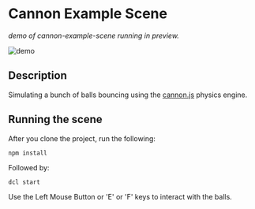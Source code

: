 # Cannon Example Scene 

_demo of cannon-example-scene running in preview._

![demo](https://github.com/decentraland-scenes/cannon-example-scene/blob/master/screenshots/cannon.gif)

## Description
Simulating a bunch of balls bouncing using the [cannon.js](https://github.com/schteppe/cannon.js) physics engine.

## Running the scene
After you clone the project, run the following:

```
npm install
```

Followed by:

```
dcl start
```

Use the Left Mouse Button or 'E' or 'F' keys to interact with the balls.